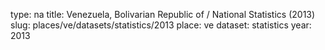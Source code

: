 type: na
title: Venezuela, Bolivarian Republic of / National Statistics (2013)
slug: places/ve/datasets/statistics/2013
place: ve
dataset: statistics
year: 2013
